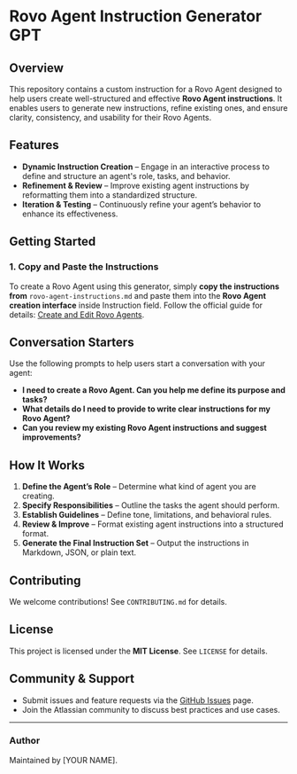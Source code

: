 # Rovo Agent Instruction Generator GPT

## Overview

This repository contains a custom instruction for a Rovo Agent designed to help users create well-structured and effective **Rovo Agent instructions**. It enables users to generate new instructions, refine existing ones, and ensure clarity, consistency, and usability for their Rovo Agents.

## Features

- **Dynamic Instruction Creation** – Engage in an interactive process to define and structure an agent's role, tasks, and behavior.
- **Refinement & Review** – Improve existing agent instructions by reformatting them into a standardized structure.
- **Iteration & Testing** – Continuously refine your agent’s behavior to enhance its effectiveness.

## Getting Started

### 1. Copy and Paste the Instructions

To create a Rovo Agent using this generator, simply **copy the instructions from** `rovo-agent-instructions.md` and paste them into the **Rovo Agent creation interface** inside Instruction field. Follow the official guide for details:
[Create and Edit Rovo Agents](https://support.atlassian.com/rovo/docs/create-and-edit-agents/).

## Conversation Starters

Use the following prompts to help users start a conversation with your agent:

- **I need to create a Rovo Agent. Can you help me define its purpose and tasks?**
- **What details do I need to provide to write clear instructions for my Rovo Agent?**
- **Can you review my existing Rovo Agent instructions and suggest improvements?**

## How It Works

1. **Define the Agent’s Role** – Determine what kind of agent you are creating.
2. **Specify Responsibilities** – Outline the tasks the agent should perform.
3. **Establish Guidelines** – Define tone, limitations, and behavioral rules.
4. **Review & Improve** – Format existing agent instructions into a structured format.
5. **Generate the Final Instruction Set** – Output the instructions in Markdown, JSON, or plain text.

## Contributing

We welcome contributions! See `CONTRIBUTING.md` for details.

## License

This project is licensed under the **MIT License**. See `LICENSE` for details.

## Community & Support

- Submit issues and feature requests via the [GitHub Issues](https://github.com/YOUR_USERNAME/rovo-agent-instruction-generator/issues) page.
- Join the Atlassian community to discuss best practices and use cases.

---

### **Author**

Maintained by [YOUR NAME].

